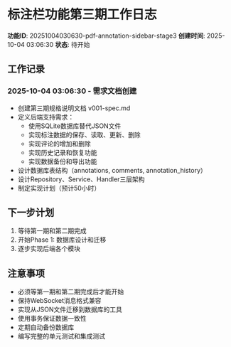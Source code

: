 # 标注栏功能第三期工作日志

**功能ID**: 20251004030630-pdf-annotation-sidebar-stage3
**创建时间**: 2025-10-04 03:06:30
**状态**: 待开始

## 工作记录

### 2025-10-04 03:06:30 - 需求文档创建
- 创建第三期规格说明文档 v001-spec.md
- 定义后端支持需求：
  - 使用SQLite数据库替代JSON文件
  - 实现标注数据的保存、读取、更新、删除
  - 实现评论的增加和删除
  - 实现历史记录和恢复功能
  - 实现数据备份和导出功能
- 设计数据库表结构（annotations, comments, annotation_history）
- 设计Repository、Service、Handler三层架构
- 制定实现计划（预计50小时）

## 下一步计划
1. 等待第一期和第二期完成
2. 开始Phase 1: 数据库设计和迁移
3. 逐步实现后端各个模块

## 注意事项
- 必须等第一期和第二期完成后才能开始
- 保持WebSocket消息格式兼容
- 实现从JSON文件迁移到数据库的工具
- 使用事务保证数据一致性
- 定期自动备份数据库
- 编写完整的单元测试和集成测试
